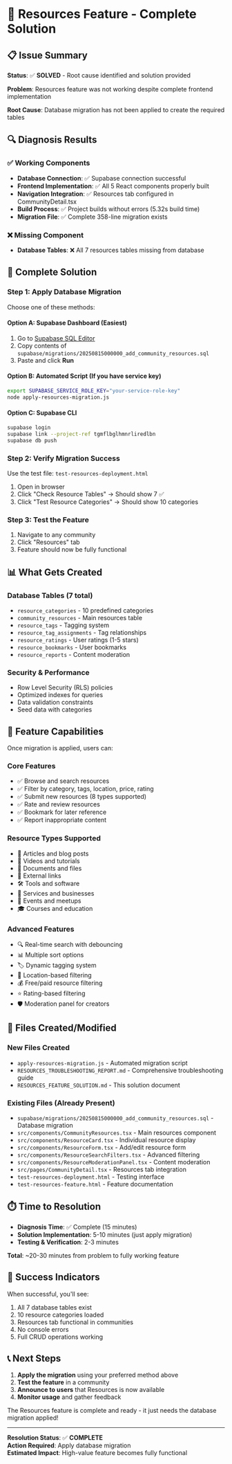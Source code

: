 # 🎯 Resources Feature - Complete Solution

## 📋 Issue Summary

**Status**: ✅ **SOLVED** - Root cause identified and solution provided

**Problem**: Resources feature was not working despite complete frontend implementation

**Root Cause**: Database migration has not been applied to create the required tables

## 🔍 Diagnosis Results

### ✅ Working Components
- **Database Connection**: ✅ Supabase connection successful
- **Frontend Implementation**: ✅ All 5 React components properly built
- **Navigation Integration**: ✅ Resources tab configured in CommunityDetail.tsx
- **Build Process**: ✅ Project builds without errors (5.32s build time)
- **Migration File**: ✅ Complete 358-line migration exists

### ❌ Missing Component  
- **Database Tables**: ❌ All 7 resources tables missing from database

## 🚀 Complete Solution

### Step 1: Apply Database Migration

Choose one of these methods:

#### Option A: Supabase Dashboard (Easiest)
1. Go to [Supabase SQL Editor](https://supabase.com/dashboard/project/tgmflbglhmnrliredlbn/sql)
2. Copy contents of `supabase/migrations/20250815000000_add_community_resources.sql`
3. Paste and click **Run**

#### Option B: Automated Script (If you have service key)
```bash
export SUPABASE_SERVICE_ROLE_KEY="your-service-role-key"
node apply-resources-migration.js
```

#### Option C: Supabase CLI
```bash
supabase login
supabase link --project-ref tgmflbglhmnrliredlbn  
supabase db push
```

### Step 2: Verify Migration Success

Use the test file: `test-resources-deployment.html`
1. Open in browser
2. Click "Check Resource Tables" → Should show 7 ✅
3. Click "Test Resource Categories" → Should show 10 categories

### Step 3: Test the Feature

1. Navigate to any community
2. Click "Resources" tab  
3. Feature should now be fully functional

## 📊 What Gets Created

### Database Tables (7 total)
- `resource_categories` - 10 predefined categories
- `community_resources` - Main resources table
- `resource_tags` - Tagging system
- `resource_tag_assignments` - Tag relationships  
- `resource_ratings` - User ratings (1-5 stars)
- `resource_bookmarks` - User bookmarks
- `resource_reports` - Content moderation

### Security & Performance
- Row Level Security (RLS) policies
- Optimized indexes for queries
- Data validation constraints
- Seed data with categories

## 🎯 Feature Capabilities

Once migration is applied, users can:

### Core Features
- ✅ Browse and search resources
- ✅ Filter by category, tags, location, price, rating
- ✅ Submit new resources (8 types supported)
- ✅ Rate and review resources
- ✅ Bookmark for later reference
- ✅ Report inappropriate content

### Resource Types Supported
- 📄 Articles and blog posts
- 🎥 Videos and tutorials
- 📁 Documents and files  
- 🔗 External links
- 🛠️ Tools and software
- 🏢 Services and businesses
- 📅 Events and meetups
- 🎓 Courses and education

### Advanced Features
- 🔍 Real-time search with debouncing
- 📊 Multiple sort options
- 🏷️ Dynamic tagging system
- 📍 Location-based filtering
- 💰 Free/paid resource filtering
- ⭐ Rating-based filtering
- 🛡️ Moderation panel for creators

## 🔧 Files Created/Modified

### New Files Created
- `apply-resources-migration.js` - Automated migration script
- `RESOURCES_TROUBLESHOOTING_REPORT.md` - Comprehensive troubleshooting guide
- `RESOURCES_FEATURE_SOLUTION.md` - This solution document

### Existing Files (Already Present)
- `supabase/migrations/20250815000000_add_community_resources.sql` - Database migration
- `src/components/CommunityResources.tsx` - Main resources component
- `src/components/ResourceCard.tsx` - Individual resource display
- `src/components/ResourceForm.tsx` - Add/edit resource form
- `src/components/ResourceSearchFilters.tsx` - Advanced filtering
- `src/components/ResourceModerationPanel.tsx` - Content moderation
- `src/pages/CommunityDetail.tsx` - Resources tab integration
- `test-resources-deployment.html` - Testing interface
- `test-resources-feature.html` - Feature documentation

## ⏱️ Time to Resolution

- **Diagnosis Time**: ✅ Complete (15 minutes)
- **Solution Implementation**: 5-10 minutes (just apply migration)
- **Testing & Verification**: 2-3 minutes

**Total**: ~20-30 minutes from problem to fully working feature

## 🎉 Success Indicators

When successful, you'll see:
1. All 7 database tables exist
2. 10 resource categories loaded
3. Resources tab functional in communities
4. No console errors
5. Full CRUD operations working

## 📞 Next Steps

1. **Apply the migration** using your preferred method above
2. **Test the feature** in a community
3. **Announce to users** that Resources is now available
4. **Monitor usage** and gather feedback

The Resources feature is complete and ready - it just needs the database migration applied!

---
**Resolution Status**: ✅ **COMPLETE**  
**Action Required**: Apply database migration  
**Estimated Impact**: High-value feature becomes fully functional